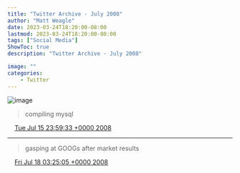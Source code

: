 ```yaml
---
title: "Twitter Archive - July 2008"
author: "Matt Weagle"
date: 2023-03-24T18:20:00-08:00
lastmod: 2023-03-24T18:20:00-08:00
tags: ["Social Media"]
ShowToc: true
description: "Twitter Archive - July 2008"

image: ""
categories: 
    - Twitter
---
```

![image](/sadtwitterbird3.jpg)

> compiling mysql

<img src="./media/tweet.ico" width="12" /> [Tue Jul 15 23:59:33 +0000 2008](https://twitter.com/mweagle/status/859506686)

----

> gasping at GOOGs after market results

<img src="./media/tweet.ico" width="12" /> [Fri Jul 18 03:25:05 +0000 2008](https://twitter.com/mweagle/status/861571302)